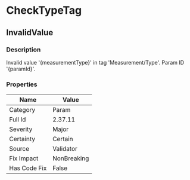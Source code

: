 ﻿---  
uid: Validator_2_37_11  
---

# CheckTypeTag

## InvalidValue

### Description

Invalid value '{measurementType}' in tag 'Measurement\/Type'. Param ID '{paramId}'.

### Properties

| Name         | Value       |
| ------------ | ----------- |
| Category     | Param       |
| Full Id      | 2.37.11     |
| Severity     | Major       |
| Certainty    | Certain     |
| Source       | Validator   |
| Fix Impact   | NonBreaking |
| Has Code Fix | False       |
